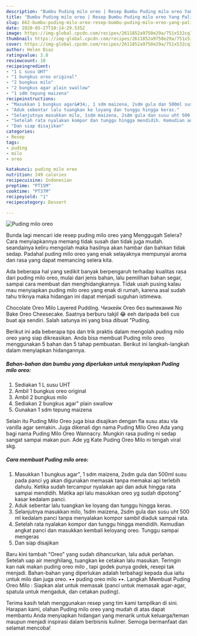 ```yaml
---
description: "Bumbu Puding milo oreo | Resep Bumbu Puding milo oreo Yang Paling Enak"
title: "Bumbu Puding milo oreo | Resep Bumbu Puding milo oreo Yang Paling Enak"
slug: 662-bumbu-puding-milo-oreo-resep-bumbu-puding-milo-oreo-yang-paling-enak
date: 2020-05-27T10:14:29.535Z
image: https://img-global.cpcdn.com/recipes/2611852a9750e29a/751x532cq70/puding-milo-oreo-foto-resep-utama.jpg
thumbnail: https://img-global.cpcdn.com/recipes/2611852a9750e29a/751x532cq70/puding-milo-oreo-foto-resep-utama.jpg
cover: https://img-global.cpcdn.com/recipes/2611852a9750e29a/751x532cq70/puding-milo-oreo-foto-resep-utama.jpg
author: Helen Diaz
ratingvalue: 3.8
reviewcount: 10
recipeingredient:
- "1 L susu UHT"
- "1 bungkus oreo original"
- "2 bungkus milo"
- "2 bungkus agar plain swallow"
- "1 sdm tepung maizena"
recipeinstructions:
- "Masukkan 1 bungkus agar&#34;, 1 sdm maizena, 2sdm gula dan 500ml susu pada panci yg akan digunakan memasak tanpa memakai api terlebih dahulu. Ketika sudah tercampur nyalakan api dan aduk hingga rata sampai mendidih. Matika api lalu masukkan oreo yg sudah dipotong&#34; kasar kedalam panci."
- "Aduk sebentar lalu tuangkan ke loyang dan tunggu hingga keras."
- "Selanjutnya masukkan milo, 1sdm maizena, 2sdm gula dan susu uht 500 ml kedalam panci tanpa menyalakan kompor sambil diaduk sampai rata."
- "Setelah rata nyalakan kompor dan tunggu hingga mendidih. Kemudian angkat panci dan masukkan kembali keloyang oreo. Tunggu sampai mengeras"
- "Dan siap disajikan"
categories:
- Resep
tags:
- puding
- milo
- oreo

katakunci: puding milo oreo 
nutrition: 249 calories
recipecuisine: Indonesian
preptime: "PT15M"
cooktime: "PT37M"
recipeyield: "1"
recipecategory: Dessert

---
```



![Puding milo oreo](https://img-global.cpcdn.com/recipes/2611852a9750e29a/751x532cq70/puding-milo-oreo-foto-resep-utama.jpg)

Bunda lagi mencari ide resep puding milo oreo yang Menggugah Selera? Cara menyiapkannya memang tidak susah dan tidak juga mudah. seandainya keliru mengolah maka hasilnya akan hambar dan bahkan tidak sedap. Padahal puding milo oreo yang enak selayaknya mempunyai aroma dan rasa yang dapat memancing selera kita.

Ada beberapa hal yang sedikit banyak berpengaruh terhadap kualitas rasa dari puding milo oreo, mulai dari jenis bahan, lalu pemilihan bahan segar, sampai cara membuat dan menghidangkannya. Tidak usah pusing kalau mau menyiapkan puding milo oreo yang enak di rumah, karena asal sudah tahu triknya maka hidangan ini dapat menjadi suguhan istimewa.

Chocolate Oreo Milo Layered Pudding. Чизкейк Oreo без выпекания No Bake Oreo Cheesecake. Saatnya berburu takjil 😂 eeh daripada beli cus buat aja sendiri. Salah satunya ini yang bisa dibuat &#34;Puding.


Berikut ini ada beberapa tips dan trik praktis dalam mengolah puding milo oreo yang siap dikreasikan. Anda bisa membuat Puding milo oreo menggunakan 5 bahan dan 5 tahap pembuatan. Berikut ini langkah-langkah dalam menyiapkan hidangannya.

<!--inarticleads1-->

##### Bahan-bahan dan bumbu yang diperlukan untuk menyiapkan Puding milo oreo:

1. Sediakan 1 L susu UHT
1. Ambil 1 bungkus oreo original
1. Ambil 2 bungkus milo
1. Sediakan 2 bungkus agar&#34; plain swallow
1. Gunakan 1 sdm tepung maizena


Selain itu Puding Milo Oreo juga bisa disajikan dengan fla susu atau vla vanilla agar semakin. Juga dikenali dgn nama Puding Milo Oreo Ada yang bagi nama Puding Milo Oreo Wannacry. Mungkin rasa puding ni sedap sangat sampai makan pun. Ade yg Kate Puding Oreo Milo ni tengah viral skg. 

<!--inarticleads2-->

##### Cara membuat Puding milo oreo:

1. Masukkan 1 bungkus agar&#34;, 1 sdm maizena, 2sdm gula dan 500ml susu pada panci yg akan digunakan memasak tanpa memakai api terlebih dahulu. Ketika sudah tercampur nyalakan api dan aduk hingga rata sampai mendidih. Matika api lalu masukkan oreo yg sudah dipotong&#34; kasar kedalam panci.
1. Aduk sebentar lalu tuangkan ke loyang dan tunggu hingga keras.
1. Selanjutnya masukkan milo, 1sdm maizena, 2sdm gula dan susu uht 500 ml kedalam panci tanpa menyalakan kompor sambil diaduk sampai rata.
1. Setelah rata nyalakan kompor dan tunggu hingga mendidih. Kemudian angkat panci dan masukkan kembali keloyang oreo. Tunggu sampai mengeras
1. Dan siap disajikan


Baru kini tambah &#34;Oreo&#34; yang sudah dihancurkan, lalu aduk perlahan. Setelah uap air menghilang, tuangkan ke cetakan lalu masukan. Teringin kan nak makan puding oreo milo , tapi godek punya godek, resepi tak menjadi. Bahan-bahan yang diperlukan adalah terbahagi kepada dua iaitu untuk milo dan juga oreo. •• puding oreo milo ••. Langkah Membuat Puding Oreo Milo : Siapkan alat untuk memasak (panci untuk memasak agar-agar, spatula untuk mengaduk, dan cetakan puding). 

Terima kasih telah menggunakan resep yang tim kami tampilkan di sini. Harapan kami, olahan Puding milo oreo yang mudah di atas dapat membantu Anda menyiapkan hidangan yang menarik untuk keluarga/teman maupun menjadi inspirasi dalam berbisnis kuliner. Semoga bermanfaat dan selamat mencoba!
